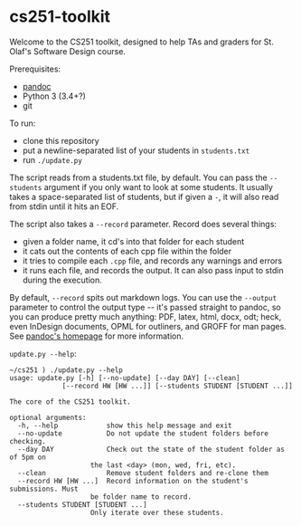 # cs251-toolkit

Welcome to the CS251 toolkit, designed to help TAs and graders for St. Olaf's Software Design course.

Prerequisites:

- [pandoc][pandoc]
- Python 3 (3.4+?)
- git

To run:

- clone this repository
- put a newline-separated list of your students in `students.txt`
- run `./update.py`

The script reads from a students.txt file, by default. You can pass the `--students` argument if you only want to look at some students. It usually takes a space-separated list of students, but if given a `-`, it will also read from stdin until it hits an EOF. 

The script also takes a `--record` parameter. Record does several things:

- given a folder name, it cd's into that folder for each student
- it cats out the contents of each cpp file within the folder
- it tries to compile each `.cpp` file, and records any warnings and errors
- it runs each file, and records the output. It can also pass input to stdin during the execution. 

By default, `--record` spits out markdown logs. You can use the `--output` parameter to control the output type -- it's passed straight to pandoc, so you can produce pretty much anything: PDF, latex, html, docx, odt; heck, even InDesign documents, OPML for outliners, and GROFF for man pages. See [pandoc's homepage][pandoc] for more information. 

`update.py --help`:

	~/cs251 ) ./update.py --help
	usage: update.py [-h] [--no-update] [--day DAY] [--clean]
                 [--record HW [HW ...]] [--students STUDENT [STUDENT ...]]
	
	The core of the CS251 toolkit.
	
	optional arguments:
	  -h, --help            show this help message and exit
	  --no-update           Do not update the student folders before checking.
	  --day DAY             Check out the state of the student folder as of 5pm on
                        the last <day> (mon, wed, fri, etc).
	  --clean               Remove student folders and re-clone them
	  --record HW [HW ...]  Record information on the student's submissions. Must
                        be folder name to record.
	  --students STUDENT [STUDENT ...]
                        Only iterate over these students.

[pandoc]: http://johnmacfarlane.net/pandoc/